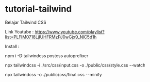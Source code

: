 # tutorial-tailwind
Belajar Tailwind CSS

Link Youtube : https://www.youtube.com/playlist?list=PLFIM0718LjIUHFRMzPJ0wGjx9_NlC5d1h

Install :

npm i -D tailwindcss postcss autoprefixer

npx tailwindcss -i ./src/css/input.css -o ./public/css/style.css --watch

npx tailwindcss -o ./public/css/final.css --minify
